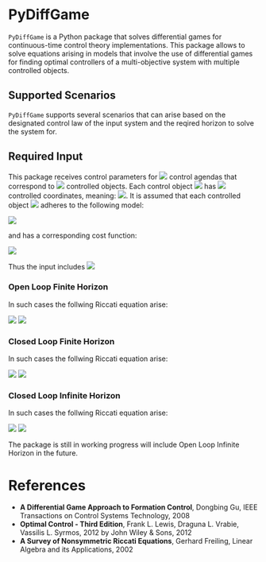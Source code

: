 # PyDiffGame

`PyDiffGame` is a Python package that solves differential games for continuous-time control theory implementations.
This package allows to solve equations arising in models that involve the use of differential games
for finding optimal controllers of a multi-objective system with multiple controlled objects.

## Supported Scenarios
`PyDiffGame` supports several scenarios that can arise based on the designated control law 
of the input system  and the reqired horizon to solve the system for. 

## Required Input
This package receives control parameters for <img src="https://render.githubusercontent.com/render/math?math=m"> control agendas that correspond to <img src="https://render.githubusercontent.com/render/math?math=m"> controlled objects.
Each control object <img src="https://render.githubusercontent.com/render/math?math=x_i"> has <img src="https://render.githubusercontent.com/render/math?math=n"> controlled coordinates, meaning:
<img src="https://render.githubusercontent.com/render/math?math=x_i \in \mathbb{R}^n \ : \ \forall 1 \leq i \leq m">.
It is assumed that each controlled object <img src="https://render.githubusercontent.com/render/math?math=x_i"> adheres to the following model:

<img src="https://render.githubusercontent.com/render/math?math=\dot{x_i} = A x %2B B_i u_i \ : \ A, B_i \in \mathbb{R}^{n \times n}, u_i \in  \mathbb{R}^n">

and has a corresponding cost function:

<img src="https://render.githubusercontent.com/render/math?math=J_i = \int_0^{T_f} (x_i^TQ_ix_i %2B u_i^TR_iu_i)dt \ : \ Q_i, R_i \in \mathbb{R}^{n \times n}">

Thus the input includes <img src="https://render.githubusercontent.com/render/math?math=n, m, A, \{ B_i \}_{i=1}^m, \{ Q_i \}_{i=1}^m, \{ R_i \}_{i=1}^m, T_f, \{ P_i(T_f) \}_{i=1}^m, \{ x_i(0) \}_{i=1}^m">
### Open Loop Finite Horizon

In such cases the follwing Riccati equation arise:

<img src="https://render.githubusercontent.com/render/math?math=\frac{dP_i}{dt} = - A^T P_i - P_i A - Q_i %2B P_i \sum_{j=1}^m S_j P_j  \ : \ \forall 1 \leq i \leq m">
<img src="https://render.githubusercontent.com/render/math?math=S_j = B_j R_j^{-1} B_j^T">

### Closed Loop Finite Horizon

In such cases the follwing Riccati equation arise:

<img src="https://render.githubusercontent.com/render/math?math=\frac{dP_i}{dt} = - A^T P_i - P_i A - Q_i %2B P_i \big(\sum_{j=1}^m S_j P_j\big)  %2B \big(\sum_{\substack{j=1 \\ j \neq i}}^mP_jS_j\big)  P_i\ : \ \forall 1 \leq i \leq m">
<img src="https://render.githubusercontent.com/render/math?math=S_j = B_j R_j^{-1} B_j^T">

### Closed Loop Infinite Horizon

In such cases the follwing Riccati equation arise:

<img src="https://render.githubusercontent.com/render/math?math=0 = P_i A_c %2B A_c^T P_i %2B Q_i %2B \sum_{j=1}^m P_jB_j R_{jj}^{-T}R_{ij}R_{jj}^{-1}B_j^TP_j \ : \ \forall 1 \leq i \leq m">
<img src="https://render.githubusercontent.com/render/math?math=A_c = A - \sum_{i=1}^m S_iP_i \ , \ S_i = B_i R_{ii}^{-1}B_i^T">

The package is still in working progress will include Open Loop Infinite Horizon in the future.

# References
- **A Differential Game Approach to Formation Control**, Dongbing Gu, IEEE Transactions on Control Systems Technology, 2008
- **Optimal Control - Third Edition**, Frank L. Lewis, Draguna L. Vrabie, Vassilis L. Syrmos, 2012 by John Wiley & Sons, 2012
- **A Survey of Nonsymmetric Riccati Equations**, Gerhard Freiling, Linear Algebra and its Applications, 2002
